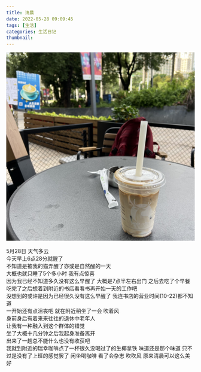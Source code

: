 ```yaml
---
title: 清晨
date: 2022-05-28 09:09:45
tags: [生活]
categories: 生活日记
thumbnail:
---
```

![](清晨/IMG_2062.jpg)
<!-- more -->
5月28日 天气多云  
今天早上6点28分就醒了  
不知道是被我的猫弄醒了亦或是自然醒的一天  
大概也就只睡了5个多小时  我有点惊喜  
因为我已经不知道多久没有这么早醒了
大概是7点半左右出门 之后去吃了个早餐  
吃完了之后想着到附近的书店看看书再开始一天的工作吧  
没想到的或许是因为已经很久没有这么早醒了 
我连书店的营业时间(10-22)都不知道  
一开始还有点沮丧吧 就在附近稍坐了一会 吹着风  
身前身后有着来来往往的退休中老年人  
让我有一种融入到这个群体的错觉  
坐了大概十几分钟之后我起身准备离开  
出来了一趟总不能什么也没有收获吧  
我就到附近的瑞幸咖啡点了一杯很久没喝过了的生椰拿铁
味道还是那个味道 只不过是没有了上班的感觉罢了
闲坐喝咖啡 看了会杂志 吹吹风 原来清晨可以这么美好

